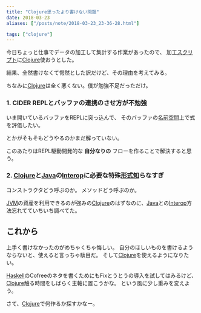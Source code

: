 ```yaml
---
title: "Clojure思ったより書けない問題"
date: 2018-03-23
aliases: ["/posts/note/2018-03-23_23-36-28.html"]

tags: ["clojure"]
---
```


今日ちょっと仕事でデータの加工して集計する作業があったので、 加工[スクリプト](http://d.hatena.ne.jp/keyword/%A5%B9%A5%AF%A5%EA%A5%D7%A5%C8)に[Clojure](http://d.hatena.ne.jp/keyword/Clojure)使おうとした。

結果、全然書けなくて愕然とした訳だけど、その理由を考えてみる。

ちなみに[Clojure](http://d.hatena.ne.jp/keyword/Clojure)は全く悪くない。僕が勉強不足だっただけ。

### 1. CIDER REPLとバッファの連携のさせ方が不勉強

いま開いているバッファをREPLに突っ込んで、 そのバッファの[名前空間](http://d.hatena.ne.jp/keyword/%CC%BE%C1%B0%B6%F5%B4%D6)上で式を評価したい。

とかがそもそもどうやるのかまだ解っていない。

このあたりはREPL駆動開発的な **自分なりの** フローを作ることで解決すると思う。

### 2. [Clojure](http://d.hatena.ne.jp/keyword/Clojure)と[Java](http://d.hatena.ne.jp/keyword/Java)の[Interop](http://d.hatena.ne.jp/keyword/Interop)に必要な特殊[形式知](http://d.hatena.ne.jp/keyword/%B7%C1%BC%B0%C3%CE)らなすぎ

コンストラクタどう呼ぶのか。 メソッドどう呼ぶのか。

[JVM](http://d.hatena.ne.jp/keyword/JVM)の資産を利用できるのが強みの[Clojure](http://d.hatena.ne.jp/keyword/Clojure)のはずなのに、[Java](http://d.hatena.ne.jp/keyword/Java)との[Interop](http://d.hatena.ne.jp/keyword/Interop)方法忘れてていちいち調べてた。

## これから

上手く書けなかったのがめちゃくちゃ悔しい。 自分のほしいものを書けるようならないと、使えると言っちゃ駄目だ。 そして[Clojure](http://d.hatena.ne.jp/keyword/Clojure)を使えるようになりたい。

[Haskell](http://d.hatena.ne.jp/keyword/Haskell)のCofreeのネタを書くためにもFixとうとうの導入を試してはみるけど、[Clojure](http://d.hatena.ne.jp/keyword/Clojure)触る時間をしばらく主軸に置こうかな。 という風に少し重みを変えよう。

さて、[Clojure](http://d.hatena.ne.jp/keyword/Clojure)で何作るか探すかなー。

